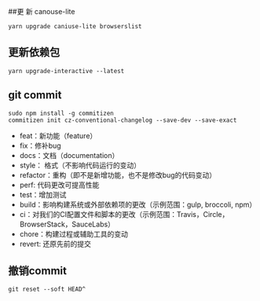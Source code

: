 ##更 新 canouse-lite
``` shell
yarn upgrade caniuse-lite browserslist
```

## 更新依赖包
``` shell
yarn upgrade-interactive --latest
```
## git commit
``` shell
sudo npm install -g commitizen
commitizen init cz-conventional-changelog --save-dev --save-exact
```
- feat：新功能（feature）
- fix：修补bug
- docs：文档（documentation）
- style： 格式（不影响代码运行的变动）
- refactor：重构（即不是新增功能，也不是修改bug的代码变动）
- perf: 代码更改可提高性能
- test：增加测试
- build：影响构建系统或外部依赖项的更改（示例范围：gulp, broccoli, npm）
- ci：对我们的CI配置文件和脚本的更改（示例范围：Travis，Circle，BrowserStack，SauceLabs）
- chore：构建过程或辅助工具的变动
- revert:  还原先前的提交

## 撤销commit
``` shell
git reset --soft HEAD^
```
